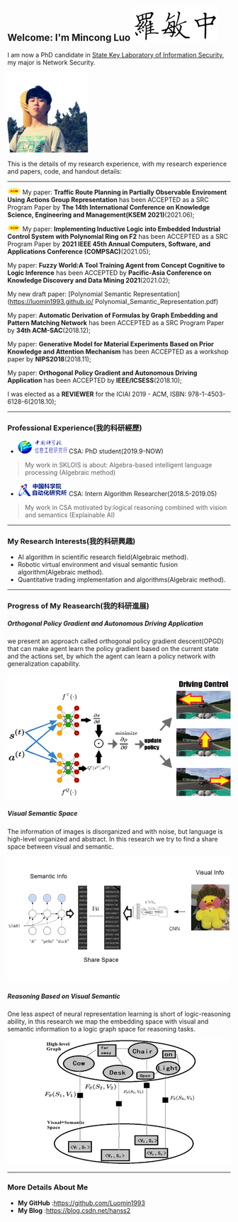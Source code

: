 ## Welcome: I'm Mincong Luo ![me](name.png)


I am now a PhD candidate in [State Key Laboratory of Information Security](http://www.sklois.cn/), my major is Network Security.

![me](me.png)

This is the details of my research experience, with my research experience and papers, code, and handout details:


-------------------------------------------

![new](new.gif)
My paper:
**Traffic Route Planning in Partially Observable Enviroment Using Actions Group Representation**
has been ACCEPTED as a SRC Program Paper by **The 14th International Conference on Knowledge Science, Engineering and Management(KSEM 2021)**(2021.06);

![new](new.gif)
My paper:
**Implementing Inductive Logic into Embedded Industrial Control System with Polynomial Ring on F2**
has been ACCEPTED as a SRC Program Paper by **2021 IEEE 45th Annual Computers, Software, and Applications Conference (COMPSAC)**(2021.05);

My paper:
**Fuzzy World:A Tool Training Agent from Concept Cognitive to Logic Inference**
has been ACCEPTED by **Pacific-Asia Conference on Knowledge Discovery and Data Mining 2021**(2021.02);

My new draft paper:
[Polynomial Semantic Representation](https://luomin1993.github.io/
Polynomial_Semantic_Representation.pdf)

My paper:
**Automatic Derivation of Formulas by Graph Embedding and Pattern Matching Network**
has been ACCEPTED as a SRC Program Paper by **34th ACM-SAC**(2018.12);


My paper:
**Generative Model for Material Experiments Based on Prior Knowledge and Attention Mechanism**
has been ACCEPTED as a workshop paper by **NIPS2018**(2018.11);


My paper:
**Orthogonal Policy Gradient and Autonomous Driving Application**
has been ACCEPTED by **IEEE/ICSESS**(2018.10);


I was elected as a **REVIEWER** for the ICIAI 2019 - ACM, ISBN: 978-1-4503-6128-6(2018.10);

-------------------------------------------
### Professional Experience(我的科研經歷)

- ![CSA](cv_iie.png)  CSA: PhD student(2019.9-NOW)

>My work in SKLOIS is about: Algebra-based intelligent language processing (Algebraic method)
 

- ![CSA](cv_csa.png)  CSA: Intern Algorithm Researcher(2018.5-2019.05)

>My work in CSA motivated by:logical reasoning combined with vision and semantics (Explainable AI)

-------------------------------------------
### My Research Interests(我的科研興趣)
- AI algorithm in scientific research field(Algebraic method).
- Robotic virtual environment and visual semantic fusion algorithm(Algebraic method).
- Quantitative trading implementation and algorithms(Algebraic method).


--------------------------------------------
### Progress of My Reasearch(我的科研進展)

##### Orthogonal Policy Gradient and Autonomous Driving Application
we present an approach called orthogonal policy gradient descent(OPGD) that can make agent learn the policy gradient based on the current state and the actions set, by which the agent can learn a policy network with generalization capability. 

![CSA](pro_auto.png)


##### Visual Semantic Space
The information of images is disorganized and with noise, but language is high-level organized and abstract. In this research we try to find a share space between visual and semantic.

![CSA](pro_sem.png)

##### Reasoning Based on Visual Semantic
One less aspect of neural representation learning is short of logic-reasoning ability, in this research we map the embedding space with visual and semantic information to a logic graph space for reasoning tasks.

![CSA](pro_reasoning.png)



-------------------------------------------
### More Details About Me

- **My GitHub** :https://github.com/Luomin1993
- **My Blog** :https://blog.csdn.net/hanss2


